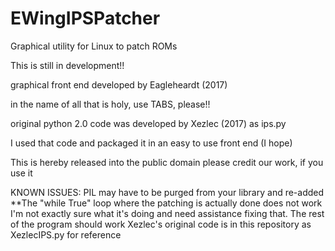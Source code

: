 # EWingIPSPatcher
Graphical utility for Linux to patch ROMs

This is still in development!!

graphical front end developed by Eagleheardt (2017)

in the name of all that is holy, use TABS, please!!

original python 2.0 code was developed by Xezlec (2017) as ips.py

I used that code and packaged it in an easy to use front end (I hope)

This is hereby released into the public domain
please credit our work, if you use it

KNOWN ISSUES:
PIL may have to be purged from your library and re-added
**The "while True" loop where the patching is actually done does not work
    I'm not exactly sure what it's doing and need assistance fixing that. The rest of the program should work
    Xezlec's original code is in this repository as XezlecIPS.py for reference

